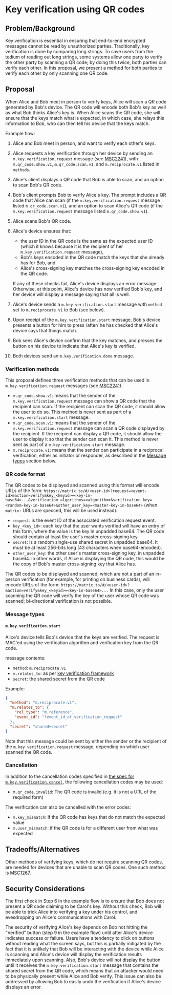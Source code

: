 Key verification using QR codes
===============================

Problem/Background
------------------

Key verification is essential in ensuring that end-to-end encrypted messages
cannot be read by unauthorized parties.  Traditionally, key verification is
done by comparing long strings.  To save users from the tedium of reading out
long strings, some systems allow one party to verify the other party by
scanning a QR code; by doing this twice, both parties can verify each other.
In this proposal, we present a method for both parties to verify each other by
only scanning one QR code.

Proposal
--------

When Alice and Bob meet in person to verify keys, Alice will scan a QR code
generated by Bob's device.  The QR code will encode both Bob's key as well as what Bob
thinks Alice's key is.  When Alice scans the QR code, she will ensure that the
keys match what is expected, in which case, she relays this information to Bob,
who can then tell his device that the keys match.

Example flow:

1. Alice and Bob meet in person, and want to verify each other's keys.
2. Alice requests a key verification through her device by sending an
   `m.key.verification.request` message (see
   [MSC2241](https://github.com/matrix-org/matrix-doc/pull/2241)), with
   `m.qr_code.show.v1`, `m.qr_code.scan.v1`, and `m.reciprocate.v1` listed in
   `methods`.
3. Alice's client displays a QR code that Bob is able to scan, and an option to
   scan Bob's QR code.
4. Bob's client prompts Bob to verify Alice's key.  The prompt includes a QR
   code that Alice can scan (if the `m.key.verification.request` message listed
   `m.qr_code.scan.v1`), and an option to scan Alice's QR code (if the
   `m.key.verification.request` message listed `m.qr_code.show.v1`).
5. Alice scans Bob's QR code.
6. Alice's device ensures that:
   - the user ID in the QR code is the same as the expected user ID (which it
     knows because it is the recipient of her `m.key.verification.request`
     message),
   - Bob's keys encoded in the QR code match the keys that she already has for
     Bob, and
   - Alice's cross-signing key matches the cross-signing key encoded in the QR
     code.

   If any of these checks fail, Alice's device displays an error message.
   Otherwise, at this point, Alice's device has now verified Bob's key, and her
   device will display a message saying that all is well.
7. Alice's device sends a `m.key.verification.start` message with `method` set
   to `m.reciprocate.v1` to Bob (see below).
8. Upon receipt of the `m.key.verification.start` message, Bob's device
   presents a button for him to press /after/ he has checked that Alice's
   device says that things match.
9. Bob sees Alice's device confirm that the key matches, and presses the button
   on his device to indicate that Alice's key is verified.
10. Both devices send an `m.key.verification.done` message.

### Verification methods

This proposal defines three verification methods that can be used in
`m.key.verification.request` messages (see
[MSC2241](https://github.com/matrix-org/matrix-doc/pull/2241)).

- `m.qr_code.show.v1`: means that the sender of the
  `m.key.verification.request` message can show a QR code that the recipient
  can scan.  If the recipient can scan the QR code, it should allow the user to
  do so.  This method is never sent as part of a `m.key.verification.start`
  message.
- `m.qr_code.scan.v1`: means that the sender of the
  `m.key.verification.request` message can scan a QR code displayed by the
  recipient.  If the recipient can display a QR code, it should allow the user
  to display it so that the sender can scan it.  This method is never sent as
  part of a `m.key.verification.start` message.
- `m.reciprocate.v1`: means that the sender can participate in a reciprocal
  verification, either as initiator or responder, as described in the [Message
  types](#message-types) section below.

### QR code format

The QR codes to be displayed and scanned using this format will encode URLs of
the form:
`https://matrix.to/#/<user-id>?request=<event-id>&action=verify&key_<keyid>=<key-in-base64>...&verification_algorithms=<algorithm>&verification_key=<random-key-in-base64>&other_user_key=<master-key-in-base64>`
(when `matrix:` URLs are specced, this will be used instead).

- `request`: is the event ID of the associated verification request event.
- `key_<key_id>`: each key that the user wants verified will have an entry of
  this form, where the value is the key in unpadded base64.  The QR code should
  contain at least the user's master cross-signing key.
- `secret`: is a random single-use shared secret in unpadded base64. It must be
  at least 256-bits long (43 characters when base64-encoded).
- `other_user_key`: the other user's master cross-signing key, in unpadded
  base64.  In other words, if Alice is displaying the QR code, this would be
  the copy of Bob's master cross-signing key that Alice has.

The QR codes to be displayed and scanned, which are not a part of an in-person
verification (for example, for printing on business cards), will encode URLs of
the form:
`https://matrix.to/#/<user-id>?&action=verify&key_<keyid>=<key-in-base64>...`
In this case, only the user scanning the QR code will verify the key of the
user whose QR code was scanned; bi-directional verification is not possible.

### Message types

#### `m.key.verification.start`

Alice's device tells Bob's device that the keys are verified.  The request is
MAC'ed using the verification algorithm and verification key from the QR code.

message contents:

- `method`: `m.reciprocate.v1`
- `m.relates_to`: as per [key verification framework](https://github.com/matrix-org/matrix-doc/pull/2241)
- `secret`: the shared secret from the QR code

Example:

```json
{
  "method": "m.reciprocate.v1",
  "m.relates_to": {
    "rel_type": "m.reference",
    "event_id": "!event_id_of_verification_request"
  },
  "secret": "shared+secret"
}
```

Note that this message could be sent by either the sender or the recipient of
the `m.key.verification.request` message, depending on which user scanned the
QR code.

### Cancellation

In addition to the cancellation codes specified in [the spec for
`m.key.verification.cancel`](https://matrix.org/docs/spec/client_server/r0.5.0#m-key-verification-cancel),
the following cancellation codes may be used:

- `m.qr_code.invalid`: The QR code is invalid (e.g. it is not a URL of the
  required form)

The verification can also be cancelled with the error codes:

- `m.key_mismatch`: if the QR code has keys that do not match the expected
  value
- `m.user_mismatch`: if the QR code is for a different user from what was expected

Tradeoffs/Alternatives
----------------------

Other methods of verifying keys, which do not require scanning QR codes, are
needed for devices that are unable to scan QR codes.  One such method is
[MSC1267](https://github.com/matrix-org/matrix-doc/issues/1267).

Security Considerations
-----------------------

The first check in Step 6 in the example flow is to ensure that Bob does not
present a QR code claiming to be Carol's key.  Without this check, Bob will be
able to trick Alice into verifying a key under his control, and evesdropping on
Alice's communications with Carol.

The security of verifying Alice's key depends on Bob not hitting the "Verified"
button (step 9 in the example flow) until after Alice's device indicates
success or failure.  Users have a tendency to click on buttons without reading
what the screen says, but this is partially mitigated by the fact that it is
unlikely that Bob will be interacting with the device while Alice is scanning
and Alice's device will display the verification results immediately upon
scanning.  Also, Bob's device will not display the button until it receives the
`m.key.verification.start` message that contains the shared secret from the QR
code, which means that an attacker would need to be physically present while
Alice and Bob verify.  This issue can also be addressed by allowing Bob to
easily undo the verification if Alice's device displays an error.
